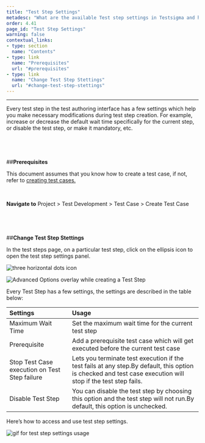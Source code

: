 ```yaml
---
title: "Test Step Settings"
metadesc: "What are the available Test step settings in Testsigma and how to use them"
order: 4.41
page_id: "Test Step Settings"
warning: false
contextual_links:
- type: section
  name: "Contents"
- type: link
  name: "Prerequisites"
  url: "#prerequisites"
- type: link
  name: "Change Test Step Stettings"
  url: "#change-test-step-stettings"
---
```


---

Every test step in the test authoring interface has a few settings which help you make necessary modifications during test step creation. For example, increase or decrease the default wait time specifically for the current step, or disable the test step, or make it mandatory, etc.

&emsp;
---
##**Prerequisites** 

This document assumes that you know how to create a test case, if not, refer to [creating test cases.](https://testsigma.com/docs/test-cases/manage/add-edit-delete/)

&emsp;  

**Navigate to** Project > Test Development > Test Case > Create Test Case

&emsp;
---
##**Change Test Step Stettings**

In the test steps page, on a particular test step, click on the ellipsis icon to open the test step settings panel.

![three horizontal dots icon](https://docs.testsigma.com/images/step-settings/three-horizontal-dots-icon.png)

![Advanced Options overlay while creating a Test Step](https://docs.testsigma.com/images/step-settings/create-test-step-advanced-options.png)

Every Test Step has a few settings, the settings are described in the table below:

| Settings | Usage |
|:------------------|:-------------|
|Maximum Wait Time|Set the maximum wait time for the current test step|
|Prerequisite |Add a prerequisite test case which will get executed before the current test case|
|Stop Test Case execution on Test Step failure|Lets you terminate test execution if the test fails at any step.By default, this option is checked and test case execution will stop if the test step fails.|
|Disable Test Step|You can disable the test step by choosing this option and the test step will not run.By default, this option is unchecked. |

Here’s how to access and use test step settings.

![gif for test step settings usage](https://docs.testsigma.com/images/step-settings/gif-for-test-step-settings-usage.gif)

